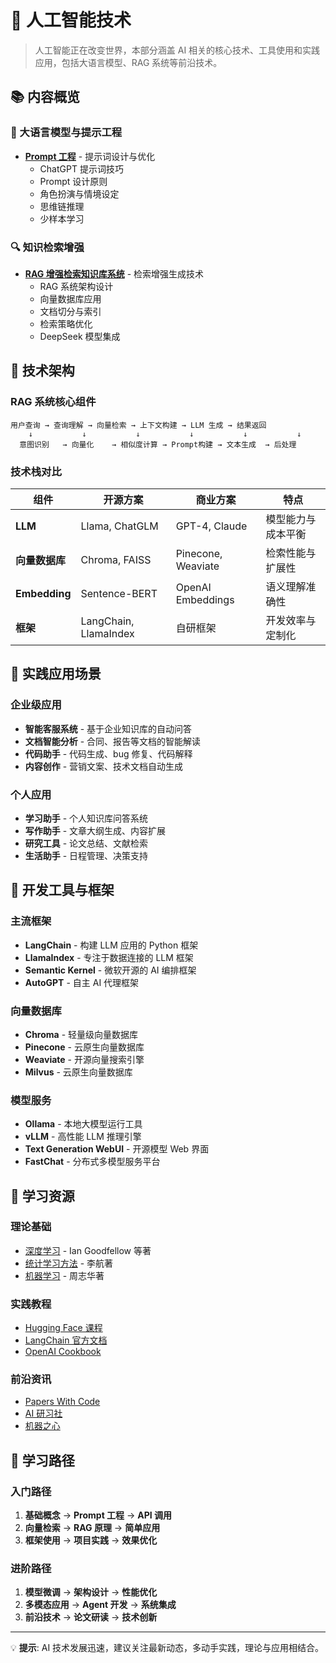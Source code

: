 # 🤖 人工智能技术

> 人工智能正在改变世界，本部分涵盖 AI 相关的核心技术、工具使用和实践应用，包括大语言模型、RAG 系统等前沿技术。

## 📚 内容概览

### 💬 大语言模型与提示工程
- **[Prompt 工程](01_Prompt/)** - 提示词设计与优化
  - ChatGPT 提示词技巧
  - Prompt 设计原则
  - 角色扮演与情境设定
  - 思维链推理
  - 少样本学习

### 🔍 知识检索增强
- **[RAG 增强检索知识库系统](02_DeepSeek%20RAG%20增强检索知识库系统/)** - 检索增强生成技术
  - RAG 系统架构设计
  - 向量数据库应用
  - 文档切分与索引
  - 检索策略优化
  - DeepSeek 模型集成

## 🎯 技术架构

### RAG 系统核心组件
```
用户查询 → 查询理解 → 向量检索 → 上下文构建 → LLM 生成 → 结果返回
    ↓           ↓           ↓           ↓           ↓           ↓
  意图识别   → 向量化    → 相似度计算 → Prompt构建 → 文本生成  → 后处理
```

### 技术栈对比

| 组件 | 开源方案 | 商业方案 | 特点 |
|------|----------|----------|------|
| **LLM** | Llama, ChatGLM | GPT-4, Claude | 模型能力与成本平衡 |
| **向量数据库** | Chroma, FAISS | Pinecone, Weaviate | 检索性能与扩展性 |
| **Embedding** | Sentence-BERT | OpenAI Embeddings | 语义理解准确性 |
| **框架** | LangChain, LlamaIndex | 自研框架 | 开发效率与定制化 |

## 🚀 实践应用场景

### 企业级应用
- **智能客服系统** - 基于企业知识库的自动问答
- **文档智能分析** - 合同、报告等文档的智能解读
- **代码助手** - 代码生成、bug 修复、代码解释
- **内容创作** - 营销文案、技术文档自动生成

### 个人应用
- **学习助手** - 个人知识库问答系统
- **写作助手** - 文章大纲生成、内容扩展
- **研究工具** - 论文总结、文献检索
- **生活助手** - 日程管理、决策支持

## 🔧 开发工具与框架

### 主流框架
- **LangChain** - 构建 LLM 应用的 Python 框架
- **LlamaIndex** - 专注于数据连接的 LLM 框架
- **Semantic Kernel** - 微软开源的 AI 编排框架
- **AutoGPT** - 自主 AI 代理框架

### 向量数据库
- **Chroma** - 轻量级向量数据库
- **Pinecone** - 云原生向量数据库
- **Weaviate** - 开源向量搜索引擎
- **Milvus** - 云原生向量数据库

### 模型服务
- **Ollama** - 本地大模型运行工具
- **vLLM** - 高性能 LLM 推理引擎
- **Text Generation WebUI** - 开源模型 Web 界面
- **FastChat** - 分布式多模型服务平台

## 📖 学习资源

### 理论基础
- [深度学习](https://www.deeplearningbook.org/) - Ian Goodfellow 等著
- [统计学习方法](https://book.douban.com/subject/10590856/) - 李航著
- [机器学习](https://book.douban.com/subject/26708119/) - 周志华著

### 实践教程
- [Hugging Face 课程](https://huggingface.co/course)
- [LangChain 官方文档](https://python.langchain.com/)
- [OpenAI Cookbook](https://github.com/openai/openai-cookbook)

### 前沿资讯
- [Papers With Code](https://paperswithcode.com/)
- [AI 研习社](https://www.yanxishe.com/)
- [机器之心](https://www.jiqizhixin.com/)

## 🎯 学习路径

### 入门路径
1. **基础概念** → **Prompt 工程** → **API 调用**
2. **向量检索** → **RAG 原理** → **简单应用**
3. **框架使用** → **项目实践** → **效果优化**

### 进阶路径
1. **模型微调** → **架构设计** → **性能优化**
2. **多模态应用** → **Agent 开发** → **系统集成**
3. **前沿技术** → **论文研读** → **技术创新**

---

💡 **提示**: AI 技术发展迅速，建议关注最新动态，多动手实践，理论与应用相结合。
